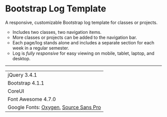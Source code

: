 # Bootstrap Log Template
A responsive, customizable Bootstrap log template for classes or projects.

<ul style="list-style-type:circle">
  <li>Includes two classes, two navigation items.</li>
  <li>More classes or projects can be added to the navigation bar.</li>
  <li>Each page/log stands alone and includes a separate section for each week in a regular semester.</li>
  <li>Log is <i>fully responsive</i> for easy viewing on mobile, tablet, laptop, and desktop.</li>
</ul>

***

<table style="width:100%">
  <tr>
    <td>jQuery 3.4.1</td>
  </tr>
  <tr>
    <td>Bootstrap 4.1.1</td>
  </tr>
  <tr>
    <td>CoreUI</td>
  </tr>
  <tr>
    <td>Font Awesome 4.7.0</td>
  </tr>
  <tr>
    <td>Google Fonts: <a href="https://fonts.google.com/specimen/Oxygen" target="_blank">Oxygen</a>, <a     href="https://fonts.google.com/specimen/Source+Sans+Pro" target="_blank">Source Sans Pro</a></td>
  </tr>
</table>
